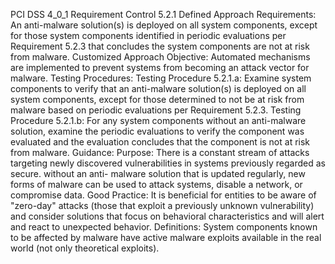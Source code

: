 PCI DSS 4_0_1 Requirement Control 5.2.1 Defined Approach Requirements: An anti-malware solution(s) is deployed on all system components, except for those system components identified in periodic evaluations per Requirement 5.2.3 that concludes the system components are not at risk from malware. Customized Approach Objective: Automated mechanisms are implemented to prevent systems from becoming an attack vector for malware. Testing Procedures: Testing Procedure 5.2.1.a: Examine system components to verify that an anti-malware solution(s) is deployed on all system components, except for those determined to not be at risk from malware based on periodic evaluations per Requirement 5.2.3. Testing Procedure 5.2.1.b: For any system components without an anti-malware solution, examine the periodic evaluations to verify the component was evaluated and the evaluation concludes that the component is not at risk from malware. Guidance: Purpose: There is a constant stream of attacks targeting newly discovered vulnerabilities in systems previously regarded as secure. without an anti- malware solution that is updated regularly, new forms of malware can be used to attack systems, disable a network, or compromise data. Good Practice: It is beneficial for entities to be aware of "zero-day" attacks (those that exploit a previously unknown vulnerability) and consider solutions that focus on behavioral characteristics and will alert and react to unexpected behavior. Definitions: System components known to be affected by malware have active malware exploits available in the real world (not only theoretical exploits).